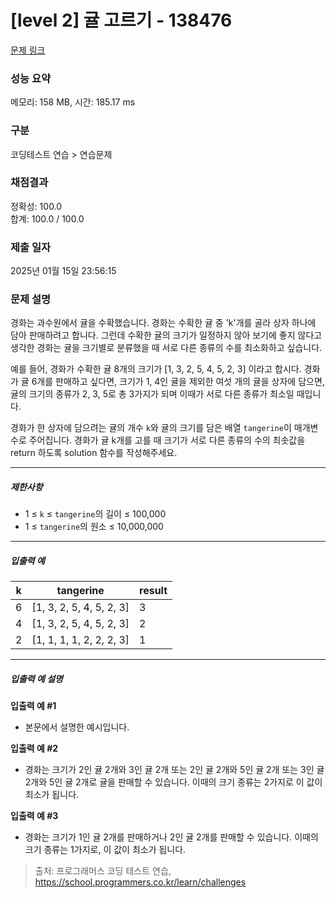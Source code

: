 # [level 2] 귤 고르기 - 138476 

[문제 링크](https://school.programmers.co.kr/learn/courses/30/lessons/138476) 

### 성능 요약

메모리: 158 MB, 시간: 185.17 ms

### 구분

코딩테스트 연습 > 연습문제

### 채점결과

정확성: 100.0<br/>합계: 100.0 / 100.0

### 제출 일자

2025년 01월 15일 23:56:15

### 문제 설명

<p>경화는 과수원에서 귤을 수확했습니다. 경화는 수확한 귤 중 'k'개를 골라 상자 하나에 담아 판매하려고 합니다. 그런데 수확한 귤의 크기가 일정하지 않아 보기에 좋지 않다고 생각한 경화는 귤을 크기별로 분류했을 때 서로 다른 종류의 수를 최소화하고 싶습니다.</p>

<p>예를 들어, 경화가 수확한 귤 8개의 크기가 [1, 3, 2, 5, 4, 5, 2, 3] 이라고 합시다. 경화가 귤 6개를 판매하고 싶다면, 크기가 1, 4인 귤을 제외한 여섯 개의 귤을 상자에 담으면, 귤의 크기의 종류가 2, 3, 5로 총 3가지가 되며 이때가 서로 다른 종류가 최소일 때입니다.</p>

<p>경화가 한 상자에 담으려는 귤의 개수 <code>k</code>와 귤의 크기를 담은 배열 <code>tangerine</code>이 매개변수로 주어집니다. 경화가 귤 k개를 고를 때 크기가 서로 다른 종류의 수의 최솟값을 return 하도록 solution 함수를 작성해주세요.</p>

<hr>

<h5>제한사항</h5>

<ul>
<li>1 ≤ <code>k</code> ≤ <code>tangerine</code>의 길이 ≤ 100,000</li>
<li>1 ≤ <code>tangerine</code>의 원소 ≤ 10,000,000</li>
</ul>

<hr>

<h5>입출력 예</h5>
<table class="table">
        <thead><tr>
<th>k</th>
<th>tangerine</th>
<th>result</th>
</tr>
</thead>
        <tbody><tr>
<td>6</td>
<td>[1, 3, 2, 5, 4, 5, 2, 3]</td>
<td>3</td>
</tr>
<tr>
<td>4</td>
<td>[1, 3, 2, 5, 4, 5, 2, 3]</td>
<td>2</td>
</tr>
<tr>
<td>2</td>
<td>[1, 1, 1, 1, 2, 2, 2, 3]</td>
<td>1</td>
</tr>
</tbody>
      </table>
<hr>

<h5>입출력 예 설명</h5>

<p><strong>입출력 예 #1</strong></p>

<ul>
<li>본문에서 설명한 예시입니다.</li>
</ul>

<p><strong>입출력 예 #2</strong></p>

<ul>
<li>경화는 크기가 2인 귤 2개와 3인 귤 2개 또는 2인 귤 2개와 5인 귤 2개 또는 3인 귤 2개와 5인 귤 2개로 귤을 판매할 수 있습니다. 이때의 크기 종류는 2가지로 이 값이 최소가 됩니다.</li>
</ul>

<p><strong>입출력 예 #3</strong></p>

<ul>
<li>경화는 크기가 1인 귤 2개를 판매하거나 2인 귤 2개를 판매할 수 있습니다. 이때의 크기 종류는 1가지로, 이 값이 최소가 됩니다.</li>
</ul>


> 출처: 프로그래머스 코딩 테스트 연습, https://school.programmers.co.kr/learn/challenges